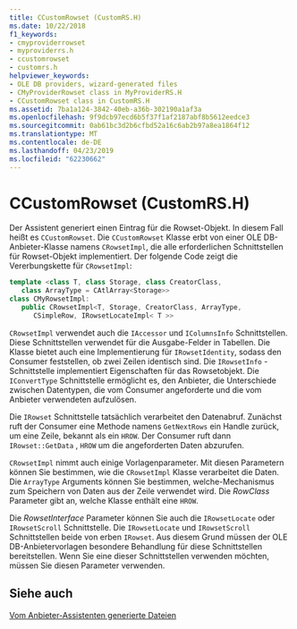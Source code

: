 ```yaml
---
title: CCustomRowset (CustomRS.H)
ms.date: 10/22/2018
f1_keywords:
- cmyproviderrowset
- myproviderrs.h
- ccustomrowset
- customrs.h
helpviewer_keywords:
- OLE DB providers, wizard-generated files
- CMyProviderRowset class in MyProviderRS.H
- CCustomRowset class in CustomRS.H
ms.assetid: 7ba1a124-3842-40eb-a36b-302190a1af3a
ms.openlocfilehash: 9f9dcb97ecd6b5f37f1af2187abf8b5612eedce3
ms.sourcegitcommit: 0ab61bc3d2b6cfbd52a16c6ab2b97a8ea1864f12
ms.translationtype: MT
ms.contentlocale: de-DE
ms.lasthandoff: 04/23/2019
ms.locfileid: "62230662"
---
```

# <a name="ccustomrowset-customrsh"></a>CCustomRowset (CustomRS.H)

Der Assistent generiert einen Eintrag für die Rowset-Objekt. In diesem Fall heißt es `CCustomRowset`. Die `CCustomRowset` Klasse erbt von einer OLE DB-Anbieter-Klasse namens `CRowsetImpl`, die alle erforderlichen Schnittstellen für Rowset-Objekt implementiert. Der folgende Code zeigt die Vererbungskette für `CRowsetImpl`:

```cpp
template <class T, class Storage, class CreatorClass, 
   class ArrayType = CAtlArray<Storage>>
class CMyRowsetImpl:
   public CRowsetImpl<T, Storage, CreatorClass, ArrayType, 
      CSimpleRow, IRowsetLocateImpl< T >>
```

`CRowsetImpl` verwendet auch die `IAccessor` und `IColumnsInfo` Schnittstellen. Diese Schnittstellen verwendet für die Ausgabe-Felder in Tabellen. Die Klasse bietet auch eine Implementierung für `IRowsetIdentity`, sodass den Consumer feststellen, ob zwei Zeilen identisch sind. Die `IRowsetInfo` -Schnittstelle implementiert Eigenschaften für das Rowsetobjekt. Die `IConvertType` Schnittstelle ermöglicht es, den Anbieter, die Unterschiede zwischen Datentypen, die vom Consumer angeforderte und die vom Anbieter verwendeten aufzulösen.

Die `IRowset` Schnittstelle tatsächlich verarbeitet den Datenabruf. Zunächst ruft der Consumer eine Methode namens `GetNextRows` ein Handle zurück, um eine Zeile, bekannt als ein `HROW`. Der Consumer ruft dann `IRowset::GetData` , `HROW` um die angeforderten Daten abzurufen.

`CRowsetImpl` nimmt auch einige Vorlagenparameter. Mit diesen Parametern können Sie bestimmen, wie die `CRowsetImpl` Klasse verarbeitet die Daten. Die `ArrayType` Arguments können Sie bestimmen, welche-Mechanismus zum Speichern von Daten aus der Zeile verwendet wird. Die *RowClass* Parameter gibt an, welche Klasse enthält eine `HROW`.

Die *RowsetInterface* Parameter können Sie auch die `IRowsetLocate` oder `IRowsetScroll` Schnittstelle. Die `IRowsetLocate` und `IRowsetScroll` Schnittstellen beide von erben `IRowset`. Aus diesem Grund müssen der OLE DB-Anbietervorlagen besondere Behandlung für diese Schnittstellen bereitstellen. Wenn Sie eine dieser Schnittstellen verwenden möchten, müssen Sie diesen Parameter verwenden.

## <a name="see-also"></a>Siehe auch

[Vom Anbieter-Assistenten generierte Dateien](../../data/oledb/provider-wizard-generated-files.md)<br/>
